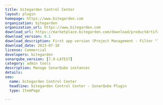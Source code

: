 ```yaml
---
title: bitegarden Control Center
layout: plugin
homepage: https://www.bitegarden.com
organization: bitegarden
organization_url: https://www.bitegarden.com
download_url: https://marketplace.bitegarden.com/download/productArtifact?productName=bitegarden-sonarqube-control-center&productVersion=0.1&productFileExt=jar&customerEmail=sonarplugins@gmail.com&customerName=sonarqube&customerSurnames=marketplace&customerCompany=bitegarden
download_version: 0.1
download_description: First app version (Project Management - Filter "last analysis after")
download_date: 2023-07-10
license: Commercial
developers: bitegarden
sonarqube_version: [7.9-LATEST]
category: admin tools
description: Manage SonarQube instances
details: 
seo:
  name: bitegarden Control Center
  headline: bitegarden Control Center - SonarQube Plugin
  type: ItemPage

---
```

